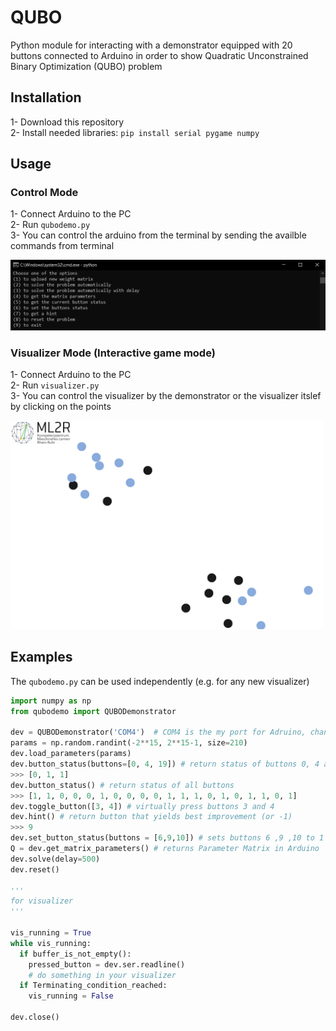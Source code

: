 # QUBO 
Python module for interacting with a demonstrator equipped with 20 buttons connected to Arduino in order to show Quadratic Unconstrained Binary Optimization (QUBO) problem 


## Installation
1- Download this repository  
2- Install needed libraries: `pip install serial pygame numpy`   



## Usage 
### Control Mode 
1- Connect Arduino to the PC   
2- Run `qubodemo.py`  
3- You can control the arduino from the terminal by sending the availble commands from terminal  
  
  
![alt text](https://github.com/Abdulaaty/qubo/blob/main/images/cmd_screenshot.png?raw=true)

### Visualizer Mode (Interactive game mode)
1- Connect Arduino to the PC   
2- Run `visualizer.py`   
3- You can control the visualizer by the demonstrator or the visualizer itslef by clicking on the points  

<img src="https://github.com/Abdulaaty/qubo/blob/main/images/visualizer_screenshot.png" width="500" height="334">

## Examples
The `qubodemo.py` can be used independently (e.g. for any new visualizer) 

```python 
import numpy as np
from qubodemo import QUBODemonstrator

dev = QUBODemonstrator('COM4')  # COM4 is the my port for Adruino, change it to your port
params = np.random.randint(-2**15, 2**15-1, size=210)
dev.load_parameters(params)
dev.button_status(buttons=[0, 4, 19]) # return status of buttons 0, 4 and 19
>>> [0, 1, 1]
dev.button_status() # return status of all buttons
>>> [1, 1, 0, 0, 0, 1, 0, 0, 0, 0, 1, 1, 1, 0, 1, 0, 1, 1, 0, 1]
dev.toggle_button([3, 4]) # virtually press buttons 3 and 4
dev.hint() # return button that yields best improvement (or -1) 
>>> 9
dev.set_button_status(buttons = [6,9,10]) # sets buttons 6 ,9 ,10 to 1
Q = dev.get_matrix_parameters() # returns Parameter Matrix in Arduino
dev.solve(delay=500)
dev.reset()

'''
for visualizer
'''

vis_running = True
while vis_running:
  if buffer_is_not_empty():
    pressed_button = dev.ser.readline()
    # do something in your visualizer
  if Terminating_condition_reached: 
    vis_running = False

dev.close()



```




